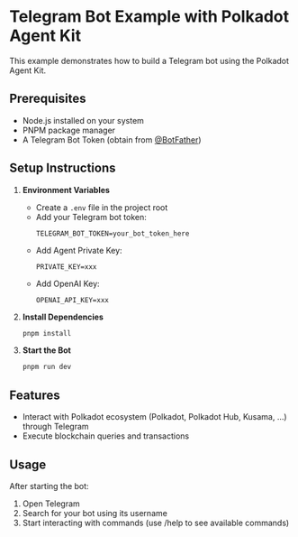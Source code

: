 # Telegram Bot Example with Polkadot Agent Kit

This example demonstrates how to build a Telegram bot using the Polkadot Agent Kit.

## Prerequisites

- Node.js installed on your system
- PNPM package manager
- A Telegram Bot Token (obtain from [@BotFather](https://t.me/botfather))

## Setup Instructions

1. **Environment Variables**
   - Create a `.env` file in the project root
   - Add your Telegram bot token:
     ```
     TELEGRAM_BOT_TOKEN=your_bot_token_here
     ```
   - Add Agent Private Key: 
     ```
     PRIVATE_KEY=xxx
     ```
   - Add OpenAI Key: 
     ```
     OPENAI_API_KEY=xxx
     ```


2. **Install Dependencies**
   ```bash
   pnpm install
   ```

3. **Start the Bot**
   ```bash
   pnpm run dev
   ```

## Features

- Interact with Polkadot ecosystem (Polkadot, Polkadot Hub, Kusama, ...) through Telegram
- Execute blockchain queries and transactions

## Usage

After starting the bot:
1. Open Telegram
2. Search for your bot using its username
3. Start interacting with commands (use /help to see available commands)

